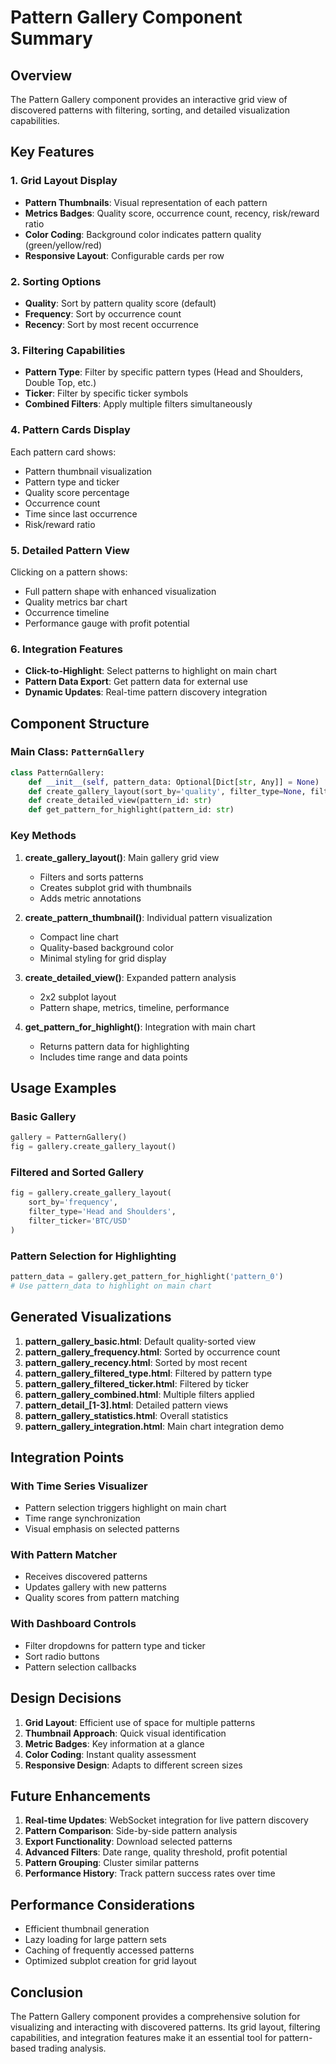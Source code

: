 # Pattern Gallery Component Summary

## Overview
The Pattern Gallery component provides an interactive grid view of discovered patterns with filtering, sorting, and detailed visualization capabilities.

## Key Features

### 1. Grid Layout Display
- **Pattern Thumbnails**: Visual representation of each pattern
- **Metrics Badges**: Quality score, occurrence count, recency, risk/reward ratio
- **Color Coding**: Background color indicates pattern quality (green/yellow/red)
- **Responsive Layout**: Configurable cards per row

### 2. Sorting Options
- **Quality**: Sort by pattern quality score (default)
- **Frequency**: Sort by occurrence count
- **Recency**: Sort by most recent occurrence

### 3. Filtering Capabilities
- **Pattern Type**: Filter by specific pattern types (Head and Shoulders, Double Top, etc.)
- **Ticker**: Filter by specific ticker symbols
- **Combined Filters**: Apply multiple filters simultaneously

### 4. Pattern Cards Display
Each pattern card shows:
- Pattern thumbnail visualization
- Pattern type and ticker
- Quality score percentage
- Occurrence count
- Time since last occurrence
- Risk/reward ratio

### 5. Detailed Pattern View
Clicking on a pattern shows:
- Full pattern shape with enhanced visualization
- Quality metrics bar chart
- Occurrence timeline
- Performance gauge with profit potential

### 6. Integration Features
- **Click-to-Highlight**: Select patterns to highlight on main chart
- **Pattern Data Export**: Get pattern data for external use
- **Dynamic Updates**: Real-time pattern discovery integration

## Component Structure

### Main Class: `PatternGallery`
```python
class PatternGallery:
    def __init__(self, pattern_data: Optional[Dict[str, Any]] = None)
    def create_gallery_layout(sort_by='quality', filter_type=None, filter_ticker=None, cards_per_row=4)
    def create_detailed_view(pattern_id: str)
    def get_pattern_for_highlight(pattern_id: str)
```

### Key Methods

1. **create_gallery_layout()**: Main gallery grid view
   - Filters and sorts patterns
   - Creates subplot grid with thumbnails
   - Adds metric annotations

2. **create_pattern_thumbnail()**: Individual pattern visualization
   - Compact line chart
   - Quality-based background color
   - Minimal styling for grid display

3. **create_detailed_view()**: Expanded pattern analysis
   - 2x2 subplot layout
   - Pattern shape, metrics, timeline, performance

4. **get_pattern_for_highlight()**: Integration with main chart
   - Returns pattern data for highlighting
   - Includes time range and data points

## Usage Examples

### Basic Gallery
```python
gallery = PatternGallery()
fig = gallery.create_gallery_layout()
```

### Filtered and Sorted Gallery
```python
fig = gallery.create_gallery_layout(
    sort_by='frequency',
    filter_type='Head and Shoulders',
    filter_ticker='BTC/USD'
)
```

### Pattern Selection for Highlighting
```python
pattern_data = gallery.get_pattern_for_highlight('pattern_0')
# Use pattern_data to highlight on main chart
```

## Generated Visualizations

1. **pattern_gallery_basic.html**: Default quality-sorted view
2. **pattern_gallery_frequency.html**: Sorted by occurrence count
3. **pattern_gallery_recency.html**: Sorted by most recent
4. **pattern_gallery_filtered_type.html**: Filtered by pattern type
5. **pattern_gallery_filtered_ticker.html**: Filtered by ticker
6. **pattern_gallery_combined.html**: Multiple filters applied
7. **pattern_detail_[1-3].html**: Detailed pattern views
8. **pattern_gallery_statistics.html**: Overall statistics
9. **pattern_gallery_integration.html**: Main chart integration demo

## Integration Points

### With Time Series Visualizer
- Pattern selection triggers highlight on main chart
- Time range synchronization
- Visual emphasis on selected patterns

### With Pattern Matcher
- Receives discovered patterns
- Updates gallery with new patterns
- Quality scores from pattern matching

### With Dashboard Controls
- Filter dropdowns for pattern type and ticker
- Sort radio buttons
- Pattern selection callbacks

## Design Decisions

1. **Grid Layout**: Efficient use of space for multiple patterns
2. **Thumbnail Approach**: Quick visual identification
3. **Metric Badges**: Key information at a glance
4. **Color Coding**: Instant quality assessment
5. **Responsive Design**: Adapts to different screen sizes

## Future Enhancements

1. **Real-time Updates**: WebSocket integration for live pattern discovery
2. **Pattern Comparison**: Side-by-side pattern analysis
3. **Export Functionality**: Download selected patterns
4. **Advanced Filters**: Date range, quality threshold, profit potential
5. **Pattern Grouping**: Cluster similar patterns
6. **Performance History**: Track pattern success rates over time

## Performance Considerations

- Efficient thumbnail generation
- Lazy loading for large pattern sets
- Caching of frequently accessed patterns
- Optimized subplot creation for grid layout

## Conclusion

The Pattern Gallery component provides a comprehensive solution for visualizing and interacting with discovered patterns. Its grid layout, filtering capabilities, and integration features make it an essential tool for pattern-based trading analysis.
